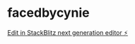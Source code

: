 # facedbycynie

[Edit in StackBlitz next generation editor ⚡️](https://stackblitz.com/~/github.com/Austin254/facedbycynie)